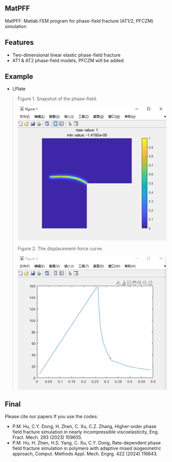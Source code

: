 ## MatPFF
MatPFF: Matlab FEM program for phase-field fracture (AT1/2, PFCZM) simulation

## Features

- Two-dimensional linear elastic phase-field fracture 
- AT1 & AT2  phase-field models, PFCZM will be added

## Example

- LPlate

> Figure 1. Snapshot of the phase-field.
>
> ![disp-force](Results/LPlate/Image/fracture.png)
>
> Figure 2. The displacement-force curve.
>
> ![fracture](Results/LPlate/Image/disp-force.png)



## Final
Please cite our papers If you use the codes: 
- P.M. Hu, C.Y. Dong, H. Zhen, C. Xu, C.Z. Zhang, Higher-order phase field fracture simulation in nearly incompressible viscoelasticity, Eng. Fract. Mech. 293 (2023) 109655.
- P.M. Hu, H. Zhen, H.S. Yang, C. Xu, C.Y. Dong, Rate-dependent phase field fracture simulation in polymers with adaptive mixed isogeometric approach, Comput. Methods Appl. Mech. Engrg. 422 (2024) 116843.

